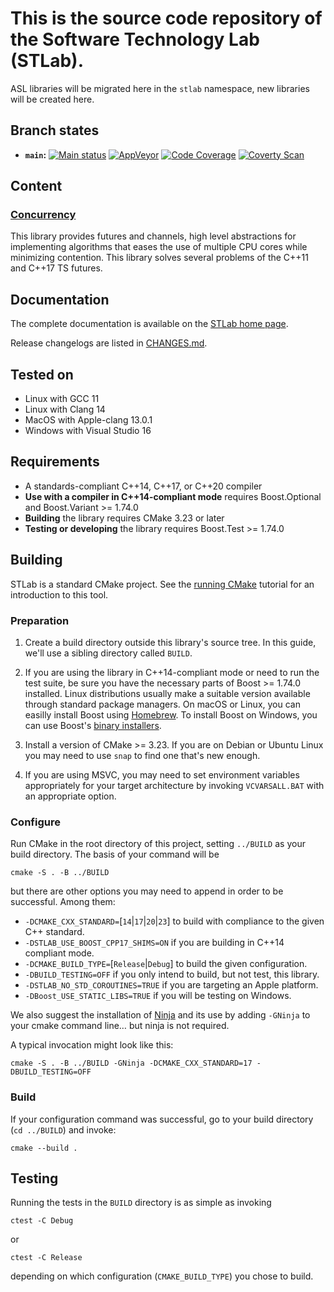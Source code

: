# This is the source code repository of the Software Technology Lab (STLab).

ASL libraries will be migrated here in the `stlab` namespace, new libraries will be created here.

## Branch states

- **`main`:**
[![Main status](https://github.com/stlab/libraries/actions/workflows/conan.yml/badge.svg)](https://github.com/stlab/libraries/actions/workflows/conan.yml/badge.svg)
[![AppVeyor](https://ci.appveyor.com/api/projects/status/aaf2uibkql1625dl/branch/main?svg=true)](https://ci.appveyor.com/project/fosterbrereton/libraries/branch/main)
[![Code Coverage](https://codecov.io/github/stlab/libraries/coverage.svg?branch=main)](https://codecov.io/gh/stlab/libraries/branch/main)
[![Coverty Scan](https://scan.coverity.com/projects/13163/badge.svg)](https://scan.coverity.com/projects/stlab_libraries)

## Content

### [Concurrency](https://www.stlab.cc/libraries/concurrency/)
This library provides futures and channels, high level abstractions for implementing algorithms that eases the use of multiple CPU cores while minimizing contention. This library solves several problems of the C++11 and C++17 TS futures.

## Documentation

The complete documentation is available on the [STLab home page](http://stlab.cc).

Release changelogs are listed in [CHANGES.md](CHANGES.md).

## Tested on

- Linux with GCC 11
- Linux with Clang 14
- MacOS with Apple-clang 13.0.1
- Windows with Visual Studio 16

## Requirements

- A standards-compliant C++14, C++17, or C++20 compiler
- **Use with a compiler in C++14-compliant mode** requires Boost.Optional and Boost.Variant >= 1.74.0
- **Building** the library requires CMake 3.23 or later
- **Testing or developing** the library requires Boost.Test >= 1.74.0

## Building

STLab is a standard CMake project. See the [running CMake](https://cmake.org/runningcmake) tutorial
for an introduction to this tool.

### Preparation

1. Create a build directory outside this library's source tree.  In this guide, we'll use a sibling
   directory called `BUILD`.

2. If you are using the library in C++14-compliant mode or need to run the test suite, be sure you
   have the necessary parts of Boost >= 1.74.0 installed.  Linux distributions usually make a
   suitable version available through standard package managers.  On macOS or Linux, you can easilly
   install Boost using [Homebrew](https://brew.sh/).  To install Boost on Windows, you can use
   Boost's [binary installers](https://sourceforge.net/projects/boost/files/boost-binaries/).

3. Install a version of CMake >= 3.23.  If you are on Debian or Ubuntu Linux you may need to use
   `snap` to find one that's new enough.

4. If you are using MSVC, you may need to set environment variables appropriately for your target
   architecture by invoking `VCVARSALL.BAT` with an appropriate option.

### Configure

Run CMake in the root directory of this project, setting `../BUILD` as your build directory.  The
basis of your command will be

```
cmake -S . -B ../BUILD
```

but there are other options you may need to append in order to be successful.  Among them:

* `-DCMAKE_CXX_STANDARD=`[`14`|`17`|`20`|`23`] to build with compliance to the given C++ standard.
* `-DSTLAB_USE_BOOST_CPP17_SHIMS=ON` if you are building in C++14 compliant mode.
* `-DCMAKE_BUILD_TYPE=`[`Release`|`Debug`] to build the given configuration.
* `-DBUILD_TESTING=OFF` if you only intend to build, but not test, this library.
* `-DSTLAB_NO_STD_COROUTINES=TRUE` if you are targeting an Apple platform.
* `-DBoost_USE_STATIC_LIBS=TRUE` if you will be testing on Windows.

We also suggest the installation of [Ninja](https://ninja-build.org/) and its use by adding
`-GNinja` to your cmake command line… but ninja is not required.

A typical invocation might look like this:

```
cmake -S . -B ../BUILD -GNinja -DCMAKE_CXX_STANDARD=17 -DBUILD_TESTING=OFF
```

### Build

If your configuration command was successful, go to your build directory (`cd ../BUILD`) and invoke:

```
cmake --build .
```

## Testing

Running the tests in the `BUILD` directory is as simple as invoking 

```
ctest -C Debug
```
or
```
ctest -C Release
```

depending on which configuration (`CMAKE_BUILD_TYPE`) you chose to build.
